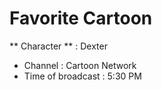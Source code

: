 # Favorite Cartoon

** Character ** : Dexter
- Channel : Cartoon Network 
- Time of broadcast : 5:30 PM
